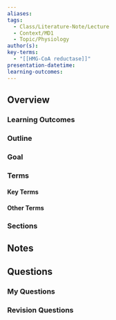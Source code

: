 ```yaml
---
aliases: 
tags:
  - Class/Literature-Note/Lecture
  - Context/MD1
  - Topic/Physiology
author(s): 
key-terms:
  - "[[HMG-CoA reductase]]"
presentation-datetime: 
learning-outcomes:
---
```



## Overview
### Learning Outcomes

### Outline

### Goal

### Terms
#### Key Terms

#### Other Terms

### Sections


## Notes


## Questions

### My Questions
### Revision Questions





